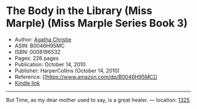 # The Body in the Library (Miss Marple) (Miss Marple Series Book 3)

* Author: [Agatha Christie](https://www.amazon.com/Agatha-Christie/e/B000APENBC/ref=dp_byline_cont_ebooks_1)
* ASIN: B0046H95MC
* ISBN: 0008196532
* Pages: 226 pages
* Publication: October 14, 2010
* Publisher: HarperCollins (October 14, 2010)
* Reference: [[https://www.amazon.com/dp/B0046H95MC]]
* [Kindle link](kindle://book?action=open&asin=B0046H95MC)


---
But Time, as my dear mother used to say, is a great healer. — location: [1325](kindle://book?action=open&asin=B0046H95MC&location=1325)

